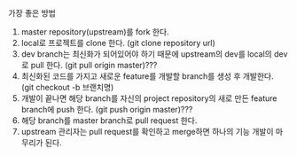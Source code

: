 가장 좋은 방법

1. master repository(upstream)를 fork 한다.
2. local로 프로젝트를 clone 한다. (git clone repository url)
3. dev branch는 최신화가 되어있어야 하기 때문에 upstream의 dev를 local의 dev로 pull 한다. (git pull origin master)???
4. 최신화된 코드를 가지고 새로운 feature를 개발할 branch를 생성 후 개발한다. (git checkout -b 브랜치명)
5. 개발이 끝나면 해당 branch를 자신의 project repository의 새로 만든 feature branch에 push 한다. (git push origin master)???
6. 해당 branch를 master branch로 pull request 한다.
7. upstream 관리자는 pull request를 확인하고 merge하면 하나의 기능 개발이 마무리가 된다.
